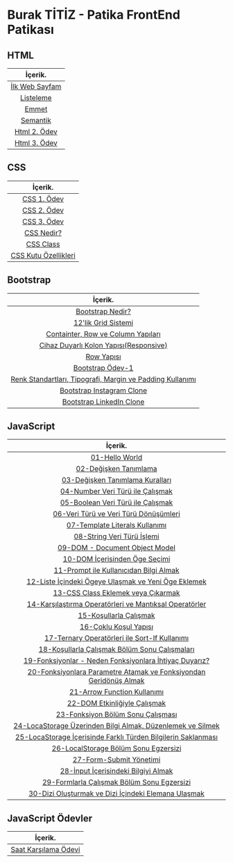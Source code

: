 # Burak TİTİZ - Patika FrontEnd Patikası

## HTML

|İçerik.
|:---------------:
| [İlk Web Sayfam](https://github.com/buraktitiz/Patika-FrontEnd/tree/main/html/ilkWebSayfam)
| [Listeleme](https://github.com/buraktitiz/Patika-FrontEnd/tree/main/html/Listeleme)
| [Emmet](https://github.com/buraktitiz/Patika-FrontEnd/tree/main/html/Emmet)
| [Semantik](https://github.com/buraktitiz/Patika-FrontEnd/blob/main/html/Semantik/semantiketiket.html)
| [Html 2. Ödev](https://github.com/buraktitiz/Patika-FrontEnd/tree/main/html/HtmlIk%C4%B1nc%C4%B1Odev)
| [Html 3. Ödev](https://github.com/buraktitiz/Patika-FrontEnd/tree/main/html/htmlucuncuodev)

## CSS

|İçerik.
|:---------------:
| [CSS 1. Ödev](https://github.com/buraktitiz/Patika-FrontEnd/tree/main/css/cssOdev1/)
| [CSS 2. Ödev](https://github.com/buraktitiz/Patika-FrontEnd/tree/main/css/cssOdev2)
| [CSS 3. Ödev](https://github.com/buraktitiz/Patika-FrontEnd/tree/main/css/cssOdev3)
| [CSS Nedir?](https://github.com/buraktitiz/Patika-FrontEnd/tree/main/css/cssNedir)
| [CSS Class](https://github.com/buraktitiz/Patika-FrontEnd/tree/main/css/cssclass)
| [CSS Kutu Özellikleri](https://github.com/buraktitiz/Patika-FrontEnd/tree/main/css/csskutuozellikleri)


## Bootstrap

|İçerik.
|:---------------:
| [Bootstrap Nedir?](https://github.com/buraktitiz/Patika-FrontEnd/tree/main/Bootstrap)
| [12'lik Grid Sistemi](https://github.com/buraktitiz/Patika-FrontEnd/blob/main/Bootstrap/12s_gridsystem.html)
| [Containter, Row ve Column Yapıları](https://github.com/buraktitiz/Patika-FrontEnd/blob/main/Bootstrap/containerRowCol.html)
| [Cihaz Duyarlı Kolon Yapısı(Responsive)](https://github.com/buraktitiz/Patika-FrontEnd/blob/main/Bootstrap/responsive.html)
| [Row Yapısı](https://github.com/buraktitiz/Patika-FrontEnd/blob/main/Bootstrap/row.html)
| [Bootstrap Ödev-1](https://github.com/buraktitiz/Patika-FrontEnd/tree/main/Bootstrap/Odev1)
| [Renk Standartları, Tipografi, Margin ve Padding Kullanımı](https://github.com/buraktitiz/Patika-FrontEnd/tree/main/Bootstrap/ColorStandards)
| [Bootstrap Instagram Clone](https://github.com/buraktitiz/Patika-FrontEnd/tree/main/Bootstrap/Instagram%20Clone)
| [Bootstrap LinkedIn Clone](https://github.com/buraktitiz/Patika-FrontEnd/tree/main/Bootstrap/LinkedIn%20Clone)


## JavaScript

|İçerik.
|:---------------:
|[01-Hello World](https://github.com/buraktitiz/Patika-FrontEnd/blob/main/Javascript/js/01-hello-world.js)
|[02-Değişken Tanımlama](https://github.com/buraktitiz/Patika-FrontEnd/blob/main/Javascript/js/02-degisken-tanimlama.js)
|[03-Değişken Tanımlama Kuralları](https://github.com/buraktitiz/Patika-FrontEnd/blob/main/Javascript/js/03-degisken-tanimlama-kurallari.js)
|[04-Number Veri Türü ile Çalışmak](https://github.com/buraktitiz/Patika-FrontEnd/blob/main/Javascript/js/04-number-veri-ruru-ile-calismak.js)
|[05-Boolean Veri Türü ile Çalışmak](https://github.com/buraktitiz/Patika-FrontEnd/blob/main/Javascript/js/05-boolean-veri-turu-ile-calismak.js)
|[06-Veri Türü ve Veri Türü Dönüşümleri](https://github.com/buraktitiz/Patika-FrontEnd/blob/main/Javascript/js/06-veri-turu-ve-veri-turu-donusumleri.js)
|[07-Template Literals Kullanımı](https://github.com/buraktitiz/Patika-FrontEnd/blob/main/Javascript/js/07-template-literals-kullanimi.js)
|[08-String Veri Türü İşlemi](https://github.com/buraktitiz/Patika-FrontEnd/blob/main/Javascript/js/08-string-veri-turu-islemi.js)
|[09-DOM - Document Object Model](https://github.com/buraktitiz/Patika-FrontEnd/blob/main/Javascript/js/09-document-object-model.js)
|[10-DOM İçerisinden Öge Seçimi](https://github.com/buraktitiz/Patika-FrontEnd/blob/main/Javascript/js/10-dom-icerisinden-oge-secimi.js)
|[11-Prompt ile Kullanıcıdan Bilgi Almak](https://github.com/buraktitiz/Patika-FrontEnd/blob/main/Javascript/js/11-prompt-ile-kullanicidan-bilgi-almak.js)
|[12-Liste İçindeki Ögeye Ulaşmak ve Yeni Öge Eklemek](https://github.com/buraktitiz/Patika-FrontEnd/blob/main/Javascript/js/12-liste-icindeki-ogeye-ulasmak-veya-yeni-oge-eklemek.js)
|[13-CSS Class Eklemek veya Çıkarmak](https://github.com/buraktitiz/Patika-FrontEnd/blob/main/Javascript/js/13-css-class-eklemek-veya-cikarmak.js)
|[14-Karşılaştırma Operatörleri ve Mantıksal Operatörler](https://github.com/buraktitiz/Patika-FrontEnd/blob/main/Javascript/js/14-karsilastirma-operatorleri-ve-mantiksal-operatorler.js)
|[15-Koşullarla Çalışmak](https://github.com/buraktitiz/Patika-FrontEnd/blob/main/Javascript/js/15-kosullarla-calismak.js)
|[16-Çoklu Koşul Yapısı](https://github.com/buraktitiz/Patika-FrontEnd/blob/main/Javascript/js/16-coklu-kosul-yapisi.js)
|[17-Ternary Operatörleri ile Sort-If Kullanımı](https://github.com/buraktitiz/Patika-FrontEnd/blob/main/Javascript/js/17-ternary-operatorleri-ile-sort-if-kullanimi.js)
|[18-Koşullarla Çalışmak Bölüm Sonu Çalışmaları](https://github.com/buraktitiz/Patika-FrontEnd/blob/main/Javascript/js/18-kosullarla-calismak-bolum-sonu-egzersizi.js)
|[19-Fonksiyonlar - Neden Fonksiyonlara İhtiyaç Duyarız?](https://github.com/buraktitiz/Patika-FrontEnd/blob/main/Javascript/js/19-fonksiyonlar-neden-fonksiyonlara-ihtiyac-duyariz-ve-ilk-fonksiyonumuz.js)
|[20-Fonksiyonlara Parametre Atamak ve Fonksiyondan Geridönüş Almak](https://github.com/buraktitiz/Patika-FrontEnd/blob/main/Javascript/js/20-fonksiyonlara-parametre-atamak-ve-fonksiyondan-geridonus-almak.js)
|[21-Arrow Function Kullanımı](https://github.com/buraktitiz/Patika-FrontEnd/blob/main/Javascript/js/21-arrow-function-kullanimi.js)
|[22-DOM Etkinliğiyle Çalışmak](https://github.com/buraktitiz/Patika-FrontEnd/blob/main/Javascript/js/22-dom-etkinlikleriyle-calismak.js)
|[23-Fonksiyon Bölüm Sonu Çalışması](https://github.com/buraktitiz/Patika-FrontEnd/blob/main/Javascript/js/23-fonksiyon-bolum-sonu-calismasi.js)
|[24-LocaStorage Üzerinden Bilgi Almak, Düzenlemek ve Silmek](https://github.com/buraktitiz/Patika-FrontEnd/blob/main/Javascript/js/24-localStorage-uzerinden-bilgi-almak-duzenlemek-ve-silmek.js)
|[25-LocaStorage İçerisinde Farklı Türden Bilgilerin Saklanması](https://github.com/buraktitiz/Patika-FrontEnd/blob/main/Javascript/js/25-localStorage-icerisinde-farkli-turden-bilgilerin-saklanmas%C4%B1.js)
|[26-LocalStorage Bölüm Sonu Egzersizi](https://github.com/buraktitiz/Patika-FrontEnd/blob/main/Javascript/js/26-locaStorage-bolum-sonu-egzersizi.js)
|[27-Form-Submit Yönetimi](https://github.com/buraktitiz/Patika-FrontEnd/blob/main/Javascript/js/27-form-submit-yonetimi.js)
|[28-İnput İçerisindeki Bilgiyi Almak](https://github.com/buraktitiz/Patika-FrontEnd/blob/main/Javascript/js/28-input-icerisindeki-veriyi-almak.js)
|[29-Formlarla Çalışmak Bölüm Sonu Egzersizi](https://github.com/buraktitiz/Patika-FrontEnd/blob/main/Javascript/js/29-formlarla-calismak-bolum-sonu-egzersizi.js)
|[30-Dizi Oluşturmak ve Dizi İçindeki Elemana Ulaşmak](https://github.com/buraktitiz/Patika-FrontEnd/blob/main/Javascript/js/30-dizi-olusturmak-ve-dizi-icindeki-elemana-ulasmak.js)



## JavaScript Ödevler

|İçerik.
|:---------------:
|[Saat Karşılama Ödevi](https://github.com/buraktitiz/Patika-FrontEnd/tree/main/Javascript/odevler/odev1)

